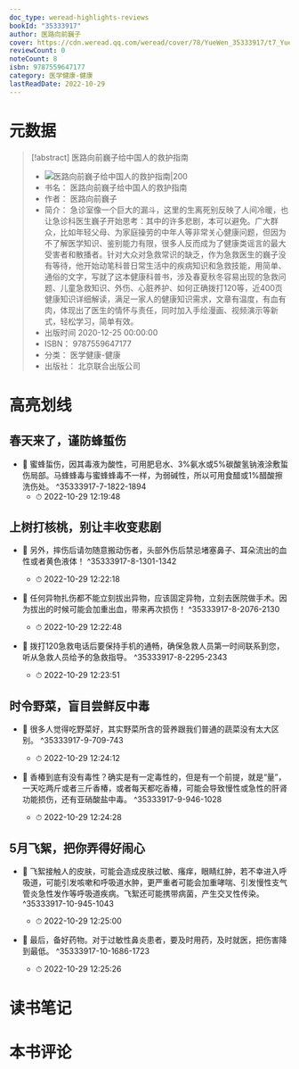 ```yaml
---
doc_type: weread-highlights-reviews
bookId: "35333917"
author: 医路向前巍子
cover: https://cdn.weread.qq.com/weread/cover/78/YueWen_35333917/t7_YueWen_35333917.jpg
reviewCount: 0
noteCount: 8
isbn: 9787559647177
category: 医学健康-健康
lastReadDate: 2022-10-29
---
```

# 元数据
> [!abstract] 医路向前巍子给中国人的救护指南
> - ![ 医路向前巍子给中国人的救护指南|200](https://cdn.weread.qq.com/weread/cover/78/YueWen_35333917/t7_YueWen_35333917.jpg)
> - 书名： 医路向前巍子给中国人的救护指南
> - 作者： 医路向前巍子
> - 简介： 急诊室像一个巨大的漏斗，这里的生离死别反映了人间冷暖，也让急诊科医生巍子开始思考：其中的许多悲剧，本可以避免。广大群众，比如年轻父母、为家庭操劳的中年人等非常关心健康问题，但因为不了解医学知识、鉴别能力有限，很多人反而成为了健康类谣言的最大受害者和散播者。针对大众对急救常识的缺乏，作为急救医生的巍子没有等待，他开始动笔科普日常生活中的疾病知识和急救技能，用简单、通俗的文字，写就了这本健康科普书，涉及春夏秋冬容易出现的急救问题、儿童急救知识、外伤、心脏养护、如何正确拨打120等，近400页健康知识详细解读，满足一家人的健康知识需求，文章有温度，有血有肉，体现出了医生的情怀与责任，同时加入手绘漫画、视频演示等新式，轻松学习，简单有效。
> - 出版时间 2020-12-25 00:00:00
> - ISBN： 9787559647177
> - 分类： 医学健康-健康
> - 出版社： 北京联合出版公司

# 高亮划线

## 春天来了，谨防蜂蜇伤


- 📌 蜜蜂蜇伤，因其毒液为酸性，可用肥皂水、3%氨水或5%碳酸氢钠液涂敷蜇伤局部。马蜂蜂毒与蜜蜂蜂毒不一样，为弱碱性，所以可用食醋或1%醋酸擦洗伤处。 ^35333917-7-1822-1894
    - ⏱ 2022-10-29 12:19:48 
## 上树打核桃，别让丰收变悲剧


- 📌 另外，摔伤后请勿随意搬动伤者，头部外伤后禁忌堵塞鼻子、耳朵流出的血性或者黄色液体！ ^35333917-8-1301-1342
    - ⏱ 2022-10-29 12:22:18 

- 📌 任何异物扎伤都不能立刻拔出异物，应该固定异物，立刻去医院做手术。因为拔出的时候可能会加重出血，带来再次损伤！ ^35333917-8-2076-2130
    - ⏱ 2022-10-29 12:22:48 

- 📌 拨打120急救电话后要保持手机的通畅，确保急救人员第一时间联系到您，听从急救人员给予的急救指导。 ^35333917-8-2295-2343
    - ⏱ 2022-10-29 12:23:51 
## 时令野菜，盲目尝鲜反中毒


- 📌 很多人觉得吃野菜好，其实野菜所含的营养跟我们普通的蔬菜没有太大区别。 ^35333917-9-709-743
    - ⏱ 2022-10-29 12:24:12 

- 📌 香椿到底有没有毒性？确实是有一定毒性的，但是有一个前提，就是“量”，一天吃两斤或者三斤香椿，或者每天都吃香椿，可能会导致慢性或急性的肝肾功能损伤，还有亚硝酸盐中毒。 ^35333917-9-946-1028
    - ⏱ 2022-10-29 12:24:28 
## 5月飞絮，把你弄得好闹心


- 📌 飞絮接触人的皮肤，可能会造成皮肤过敏、瘙痒，眼睛红肿，若不幸进入呼吸道，可能引发咳嗽和呼吸道水肿，更严重者可能会加重哮喘、引发慢性支气管炎急性发作等呼吸道疾病。飞絮还可能携带病菌，产生交叉性传染。 ^35333917-10-945-1043
    - ⏱ 2022-10-29 12:25:00 

- 📌 最后，备好药物。对于过敏性鼻炎患者，要及时用药，及时就医，把伤害降到最低。 ^35333917-10-1686-1723
    - ⏱ 2022-10-29 12:25:26 
# 读书笔记

# 本书评论
